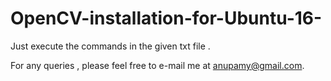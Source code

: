 # OpenCV-installation-for-Ubuntu-16-

Just execute the commands in the given txt file . 

For any queries , please feel free to e-mail me at anupamy@gmail.com.
